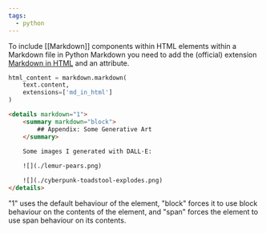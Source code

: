 ```yaml
---
tags:
  - python
---
```

To include [[Markdown]] components within HTML elements within a Markdown file in Python Markdown you need to add the (official) extension [Markdown in HTML](https://python-markdown.github.io/extensions/md_in_html/#markdown-in-html "Permanent link") and an attribute.

```python
html_content = markdown.markdown(
	text.content,
	extensions=['md_in_html']
)
```

```html
<details markdown="1">
    <summary markdown="block">
		## Appendix: Some Generative Art
	</summary>
	
	Some images I generated with DALL·E:

	![](./lemur-pears.png)

	![](./cyberpunk-toadstool-explodes.png)
</details>
```

"1" uses the default behaviour of the element, "block" forces it to use block behaviour on the contents of the element, and "span" forces the element to use span behaviour on its contents.